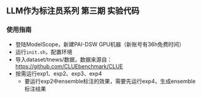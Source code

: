 ## LLM作为标注员系列 第三期 实验代码

### 使用指南

* 登陆ModelScope，新建PAI-DSW GPU机器（新账号有36h免费时间）
* 运行`init.sh`，配置环境
* 导入dataset/tnews/数据，数据来源自：https://github.com/CLUEbenchmark/CLUE
* 按需运行exp1、exp2、exp3、exp4
  * 要运行exp2中ensemble标注的效果，需要先运行exp4，生成ensemble标注结果
